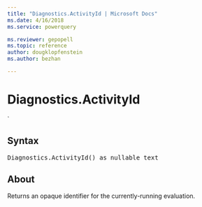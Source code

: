 ```yaml
---
title: "Diagnostics.ActivityId | Microsoft Docs"
ms.date: 4/16/2018
ms.service: powerquery

ms.reviewer: gepopell
ms.topic: reference
author: dougklopfenstein
ms.author: bezhan

---
```

# Diagnostics.ActivityId
`

## Syntax

<pre>
Diagnostics.ActivityId() as nullable text
</pre>

## About
Returns an opaque identifier for the currently-running evaluation.

